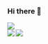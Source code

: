 ### Hi there 👋
<img src="https://discord.c99.nl/widget/theme-1/911863269327785984.png"/>
<br/>
<a href="https://github.com/SuperErnD">
  <img align="left" src="https://github-readme-stats.vercel.app/api?username=HONAK0" />
</a>
<a href="https://github.com/SuperErnD">
  <img align="left" src="https://github-readme-stats.vercel.app/api/top-langs/?username=HONAK0" />
</a>

